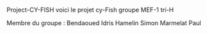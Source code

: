 Project-CY-FISH
voici le projet cy-Fish groupe MEF-1 tri-H

Membre du groupe : Bendaoued Idris
                   Hamelin Simon
                   Marmelat Paul
